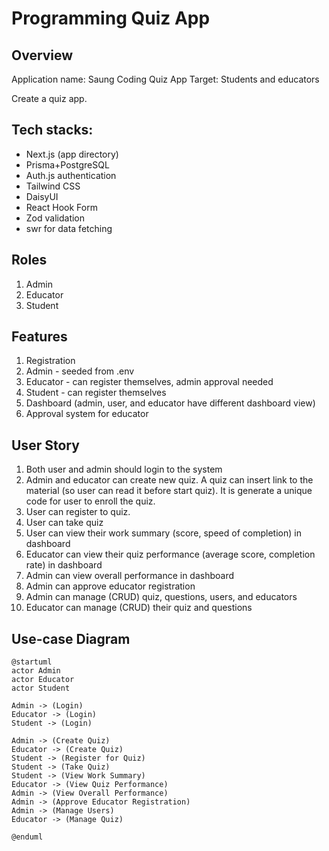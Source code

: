 # Programming Quiz App

## Overview

Application name: Saung Coding Quiz App
Target: Students and educators

Create a quiz app.

## Tech stacks:

- Next.js (app directory)
- Prisma+PostgreSQL
- Auth.js authentication
- Tailwind CSS
- DaisyUI
- React Hook Form
- Zod validation
- swr for data fetching


## Roles

1. Admin
2. Educator
3. Student

## Features

1. Registration
  1. Admin - seeded from .env
  2. Educator - can register themselves, admin approval needed
  3. Student - can register themselves
2. Dashboard (admin, user, and educator have different dashboard view)
3. Approval system for educator

## User Story
1. Both user and admin should login to the system
2. Admin and educator can create new quiz. A quiz can insert link to the material (so user can read it before start quiz). It is generate a unique code for user to enroll the quiz.
3. User can register to quiz.
4. User can take quiz
5. User can view their work summary (score, speed of completion) in dashboard
6. Educator can view their quiz performance (average score, completion rate) in dashboard
7. Admin can view overall performance in dashboard
8. Admin can approve educator registration
9. Admin can manage (CRUD) quiz, questions, users, and educators
10. Educator can manage (CRUD) their quiz and questions

## Use-case Diagram
```plaintext
@startuml
actor Admin
actor Educator
actor Student

Admin -> (Login)
Educator -> (Login)
Student -> (Login)

Admin -> (Create Quiz)
Educator -> (Create Quiz)
Student -> (Register for Quiz)
Student -> (Take Quiz)
Student -> (View Work Summary)
Educator -> (View Quiz Performance)
Admin -> (View Overall Performance)
Admin -> (Approve Educator Registration)
Admin -> (Manage Users)
Educator -> (Manage Quiz)

@enduml